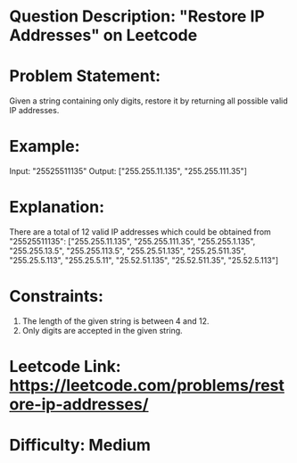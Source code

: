 # Question Description: "Restore IP Addresses" on Leetcode

# Problem Statement:
Given a string containing only digits, restore it by returning all possible valid IP addresses.

# Example:
Input: "25525511135"
Output: ["255.255.11.135", "255.255.111.35"]

# Explanation:
There are a total of 12 valid IP addresses which could be obtained from "25525511135":
["255.255.11.135", 
 "255.255.111.35",
 "255.255.1.135",
 "255.255.13.5",
 "255.255.113.5",
 "255.25.51.135",
 "255.25.511.35",
 "255.25.5.113",
 "255.25.5.11",
 "25.52.51.135",
 "25.52.511.35",
 "25.52.5.113"]

# Constraints:
1. The length of the given string is between 4 and 12.
2. Only digits are accepted in the given string.

# Leetcode Link: https://leetcode.com/problems/restore-ip-addresses/

# Difficulty: Medium